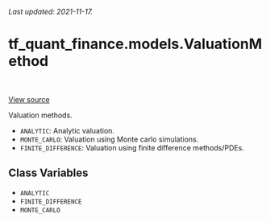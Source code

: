 <!--
This file is generated by a tool. Do not edit directly.
For open-source contributions the docs will be updated automatically.
-->

*Last updated: 2021-11-17.*

<div itemscope itemtype="http://developers.google.com/ReferenceObject">
<meta itemprop="name" content="tf_quant_finance.models.ValuationMethod" />
<meta itemprop="path" content="Stable" />
<meta itemprop="property" content="ANALYTIC"/>
<meta itemprop="property" content="FINITE_DIFFERENCE"/>
<meta itemprop="property" content="MONTE_CARLO"/>
</div>

# tf_quant_finance.models.ValuationMethod

<!-- Insert buttons and diff -->

<table class="tfo-notebook-buttons tfo-api" align="left">
</table>

<a target="_blank" href="https://github.com/google/tf-quant-finance/blob/master/tf_quant_finance/models/valuation_method.py">View source</a>



Valuation methods.

<!-- Placeholder for "Used in" -->

* `ANALYTIC`: Analytic valuation.
* `MONTE_CARLO`: Valuation using Monte carlo simulations.
* `FINITE_DIFFERENCE`: Valuation using finite difference methods/PDEs.

## Class Variables

* `ANALYTIC` <a id="ANALYTIC"></a>
* `FINITE_DIFFERENCE` <a id="FINITE_DIFFERENCE"></a>
* `MONTE_CARLO` <a id="MONTE_CARLO"></a>
